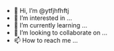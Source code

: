 - 👋 Hi, I’m @ytfjhfhftj
- 👀 I’m interested in ...
- 🌱 I’m currently learning ...
- 💞️ I’m looking to collaborate on ...
- 📫 How to reach me ...

<!---
ytfjhfhftj/ytfjhfhftj is a ✨ special ✨ repository because its `README.md` (this file) appears on your GitHub profile.
You can click the Preview link to take a look at your changes.
--->
